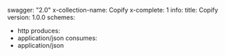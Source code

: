 swagger: "2.0"
x-collection-name: Copify
x-complete: 1
info:
  title: Copify
  version: 1.0.0
schemes:
- http
produces:
- application/json
consumes:
- application/json